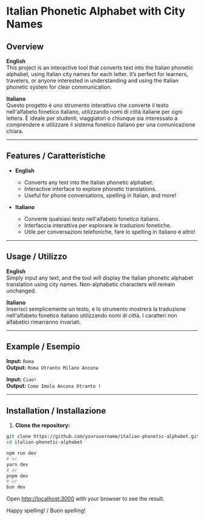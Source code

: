 # Italian Phonetic Alphabet with City Names

## Overview

**English**  
This project is an interactive tool that converts text into the Italian phonetic alphabet, using Italian city names for each letter. It’s perfect for learners, travelers, or anyone interested in understanding and using the Italian phonetic system for clear communication.

**Italiano**  
Questo progetto è uno strumento interattivo che converte il testo nell'alfabeto fonetico italiano, utilizzando nomi di città italiane per ogni lettera. È ideale per studenti, viaggiatori o chiunque sia interessato a comprendere e utilizzare il sistema fonetico italiano per una comunicazione chiara.

---

## Features / Caratteristiche

- **English**
  - Converts any text into the Italian phonetic alphabet.
  - Interactive interface to explore phonetic translations.
  - Useful for phone conversations, spelling in Italian, and more!

- **Italiano**
  - Converte qualsiasi testo nell'alfabeto fonetico italiano.
  - Interfaccia interattiva per esplorare le traduzioni fonetiche.
  - Utile per conversazioni telefoniche, fare lo spelling in italiano e altro!

---

## Usage / Utilizzo

**English**  
Simply input any text, and the tool will display the Italian phonetic alphabet translation using city names. Non-alphabetic characters will remain unchanged.

**Italiano**  
Inserisci semplicemente un testo, e lo strumento mostrerà la traduzione nell'alfabeto fonetico italiano utilizzando nomi di città. I caratteri non alfabetici rimarranno invariati.

---

## Example / Esempio

**Input:** `Roma`  
**Output:** `Roma Otranto Milano Ancona`

**Input:** `Ciao!`  
**Output:** `Como Imola Ancona Otranto !`

---

## Installation / Installazione

1. **Clone the repository:**  

```bash
git clone https://github.com/yourusername/italian-phonetic-alphabet.git
cd italian-phonetic-alphabet
```

```bash
npm run dev
# or
yarn dev
# or
pnpm dev
# or
bun dev
```

Open [http://localhost:3000](http://localhost:3000) with your browser to see the result.

Happy spelling! / Buon spelling!

